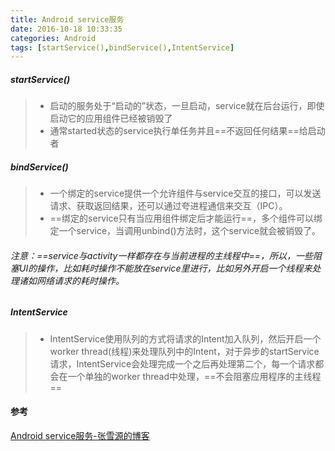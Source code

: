 ```yaml
---
title: Android service服务
date: 2016-10-18 10:33:35
categories: Android
tags: [startService(),bindService(),IntentService]
---
```

##### startService() 
>* 启动的服务处于“启动的”状态，一旦启动，service就在后台运行，即使启动它的应用组件已经被销毁了
>* 通常started状态的service执行单任务并且==不返回任何结果==给启动者
##### bindService()
>* 一个绑定的service提供一个允许组件与service交互的接口，可以发送请求、获取返回结果，还可以通过夸进程通信来交互（IPC）。
>* ==绑定的service只有当应用组件绑定后才能运行==，多个组件可以绑定一个service，当调用unbind()方法时，这个service就会被销毁了。

###### 注意：==service与activity一样都存在与当前进程的主线程中==，所以，一些阻塞UI的操作，比如耗时操作不能放在service里进行，比如另外开启一个线程来处理诸如网络请求的耗时操作。
##### IntentService
>* IntentService使用队列的方式将请求的Intent加入队列，然后开启一个worker thread(线程)来处理队列中的Intent，对于异步的startService请求，IntentService会处理完成一个之后再处理第二个，每一个请求都会在一个单独的worker thread中处理，==不会阻塞应用程序的主线程==
#### 参考
[Android service服务-张雪源的博客](http://qushouxichuan.com/blog/article/51)